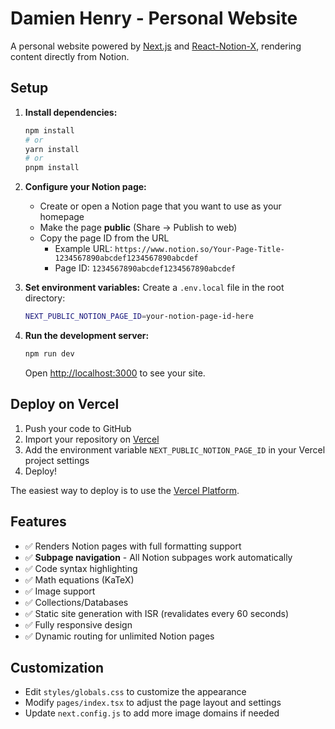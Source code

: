 # Damien Henry - Personal Website

A personal website powered by [Next.js](https://nextjs.org/) and [React-Notion-X](https://github.com/NotionX/react-notion-x), rendering content directly from Notion.

## Setup

1. **Install dependencies:**
   ```bash
   npm install
   # or
   yarn install
   # or
   pnpm install
   ```

2. **Configure your Notion page:**
   - Create or open a Notion page that you want to use as your homepage
   - Make the page **public** (Share → Publish to web)
   - Copy the page ID from the URL
     - Example URL: `https://www.notion.so/Your-Page-Title-1234567890abcdef1234567890abcdef`
     - Page ID: `1234567890abcdef1234567890abcdef`

3. **Set environment variables:**
   Create a `.env.local` file in the root directory:
   ```bash
   NEXT_PUBLIC_NOTION_PAGE_ID=your-notion-page-id-here
   ```

4. **Run the development server:**
   ```bash
   npm run dev
   ```

   Open [http://localhost:3000](http://localhost:3000) to see your site.

## Deploy on Vercel

1. Push your code to GitHub
2. Import your repository on [Vercel](https://vercel.com)
3. Add the environment variable `NEXT_PUBLIC_NOTION_PAGE_ID` in your Vercel project settings
4. Deploy!

The easiest way to deploy is to use the [Vercel Platform](https://vercel.com/new).

## Features

- ✅ Renders Notion pages with full formatting support
- ✅ **Subpage navigation** - All Notion subpages work automatically
- ✅ Code syntax highlighting
- ✅ Math equations (KaTeX)
- ✅ Image support
- ✅ Collections/Databases
- ✅ Static site generation with ISR (revalidates every 60 seconds)
- ✅ Fully responsive design
- ✅ Dynamic routing for unlimited Notion pages

## Customization

- Edit `styles/globals.css` to customize the appearance
- Modify `pages/index.tsx` to adjust the page layout and settings
- Update `next.config.js` to add more image domains if needed

